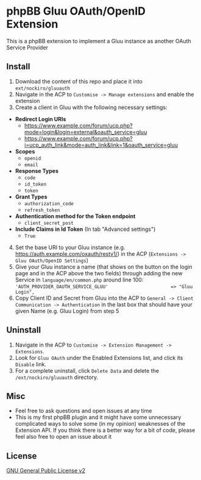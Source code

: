 # phpBB Gluu OAuth/OpenID Extension
This is a phpBB extension to implement a Gluu instance as another OAuth Service Provider

## Install

1. Download the content of this repo and place it into `ext/nockiro/gluuauth`
2. Navigate in the ACP to `Customise -> Manage extensions` and enable the extension
3. Create a client in Gluu with the following necessary settings:
  * **Redirect Login URIs**
    * https://www.example.com/forum/ucp.php?mode=login&login=external&oauth_service=gluu
    * https://www.example.com/forum/ucp.php?i=ucp_auth_link&mode=auth_link&link=1&oauth_service=gluu
  * **Scopes**
    * `openid`
    * `email`
  * **Response Types**
    * `code`
    * `id_token`
    * `token`
  * **Grant Types**
    * `authorization_code`
    * `refresh_token`
  * **Authentication method for the Token endpoint**
    * `client_secret_post`
  * **Include Claims in Id Token** (In tab "Advanced settings")
    * `True`
4. Set the base URI to your Gluu instance (e.g. https://auth.example.com/oxauth/restv1/) in the ACP (`Extensions -> Gluu OAuth/OpenID Settings`)
5. Give your Gluu instance a name (that shows on the button on the login page and in the ACP above the two fields) through adding the new Service in `language/en/common.php` around line 100:
  `'AUTH_PROVIDER_OAUTH_SERVICE_GLUU' 						=> "Gluu Login",`
6. Copy Client ID and Secret from Gluu into the ACP to `General -> Client Communication -> Authentication` in the last box that should have your given Name (e.g. Gluu Login) from step 5

## Uninstall

1. Navigate in the ACP to `Customise -> Extension Management -> Extensions`.
2. Look for `Gluu OAuth` under the Enabled Extensions list, and click its `Disable` link.
3. For a complete uninstall, click `Delete Data` and delete the `/ext/nockiro/gluuauth` directory.

## Misc

* Feel free to ask questions and open issues at any time
* This is my first phpBB plugin and it might have some unnecessary complicated ways to solve some (in my opinion) weaknesses of the Extension API. If you think there is a better way for a bit of code, please feel also free to open an issue about it

## License
[GNU General Public License v2](http://opensource.org/licenses/GPL-2.0)
